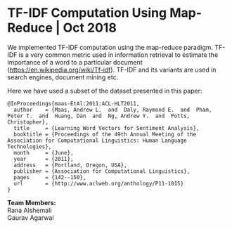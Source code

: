 # TF-IDF Computation Using Map-Reduce | Oct 2018
We implemented TF-IDF computation using the map-reduce paradigm. TF-IDF is a very common metric used in information retrieval to estimate the importance of a word to a particular document (https://en.wikipedia.org/wiki/Tf-idf). TF-IDF and its variants are used in search engines, document mining etc.
 

Here we have used a subset of the dataset presented in this paper:
```
@InProceedings{maas-EtAl:2011:ACL-HLT2011,
  author    = {Maas, Andrew L.  and  Daly, Raymond E.  and  Pham, Peter T.  and  Huang, Dan  and  Ng, Andrew Y.  and  Potts, Christopher},
  title     = {Learning Word Vectors for Sentiment Analysis},
  booktitle = {Proceedings of the 49th Annual Meeting of the Association for Computational Linguistics: Human Language Technologies},
  month     = {June},
  year      = {2011},
  address   = {Portland, Oregon, USA},
  publisher = {Association for Computational Linguistics},
  pages     = {142--150},
  url       = {http://www.aclweb.org/anthology/P11-1015}
}
```

**Team Members:**<br />
Rana Alshemali<br />
Gaurav Agarwal<br />

